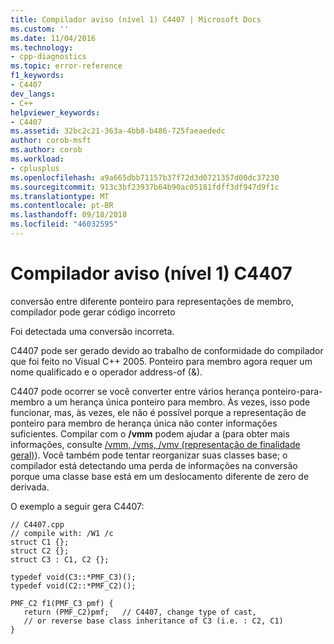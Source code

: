 ```yaml
---
title: Compilador aviso (nível 1) C4407 | Microsoft Docs
ms.custom: ''
ms.date: 11/04/2016
ms.technology:
- cpp-diagnostics
ms.topic: error-reference
f1_keywords:
- C4407
dev_langs:
- C++
helpviewer_keywords:
- C4407
ms.assetid: 32bc2c21-363a-4bb8-b486-725faeaededc
author: corob-msft
ms.author: corob
ms.workload:
- cplusplus
ms.openlocfilehash: a9a665dbb71157b37f72d3d0721357d00dc37230
ms.sourcegitcommit: 913c3bf23937b64b90ac05181fdff3df947d9f1c
ms.translationtype: MT
ms.contentlocale: pt-BR
ms.lasthandoff: 09/18/2018
ms.locfileid: "46032595"
---
```

# <a name="compiler-warning-level-1-c4407"></a>Compilador aviso (nível 1) C4407

conversão entre diferente ponteiro para representações de membro, compilador pode gerar código incorreto

Foi detectada uma conversão incorreta.

C4407 pode ser gerado devido ao trabalho de conformidade do compilador que foi feito no Visual C++ 2005. Ponteiro para membro agora requer um nome qualificado e o operador address-of (&).

C4407 pode ocorrer se você converter entre vários herança ponteiro-para-membro a um herança única ponteiro para membro. Às vezes, isso pode funcionar, mas, às vezes, ele não é possível porque a representação de ponteiro para membro de herança única não conter informações suficientes. Compilar com o **/vmm** podem ajudar a (para obter mais informações, consulte [/vmm, /vms, /vmv (representação de finalidade geral)](../../build/reference/vmm-vms-vmv-general-purpose-representation.md)). Você também pode tentar reorganizar suas classes base; o compilador está detectando uma perda de informações na conversão porque uma classe base está em um deslocamento diferente de zero de derivada.

O exemplo a seguir gera C4407:

```
// C4407.cpp
// compile with: /W1 /c
struct C1 {};
struct C2 {};
struct C3 : C1, C2 {};

typedef void(C3::*PMF_C3)();
typedef void(C2::*PMF_C2)();

PMF_C2 f1(PMF_C3 pmf) {
   return (PMF_C2)pmf;   // C4407, change type of cast,
   // or reverse base class inheritance of C3 (i.e. : C2, C1)
}
```